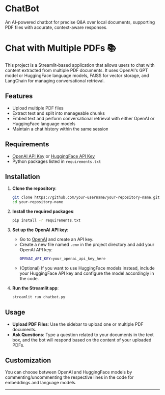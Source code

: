 # ChatBot
An AI-powered chatbot for precise Q&amp;A over local documents, supporting PDF files with accurate, context-aware responses.

# Chat with Multiple PDFs :books:

This project is a Streamlit-based application that allows users to chat with content extracted from multiple PDF documents. It uses OpenAI's GPT model or HuggingFace language models, FAISS for vector storage, and LangChain for managing conversational retrieval.

## Features
- Upload multiple PDF files
- Extract text and split into manageable chunks
- Embed text and perform conversational retrieval with either OpenAI or HuggingFace language models
- Maintain a chat history within the same session

## Requirements
- [OpenAI API Key](https://platform.openai.com/signup) or [HuggingFace API Key](https://huggingface.co/join)
- Python packages listed in `requirements.txt`

## Installation

1. **Clone the repository**:
   ```bash
   git clone https://github.com/your-username/your-repository-name.git
   cd your-repository-name
   ```

2. **Install the required packages**:
   ```bash
   pip install -r requirements.txt
   ```

3. **Set up the OpenAI API key**:
   - Go to [OpenAI](https://platform.openai.com/account/api-keys) and create an API key.
   - Create a new file named `.env` in the project directory and add your OpenAI API key:
     ```bash
     OPENAI_API_KEY=your_openai_api_key_here
     ```
   - (Optional) If you want to use HuggingFace models instead, include your HuggingFace API key and configure the model accordingly in the code.

4. **Run the Streamlit app**:
   ```bash
   streamlit run chatbot.py
   ```

## Usage

- **Upload PDF Files**: Use the sidebar to upload one or multiple PDF documents.
- **Ask Questions**: Type a question related to your documents in the text box, and the bot will respond based on the content of your uploaded PDFs.
  
## Customization

You can choose between OpenAI and HuggingFace models by commenting/uncommenting the respective lines in the code for embeddings and language models.

---